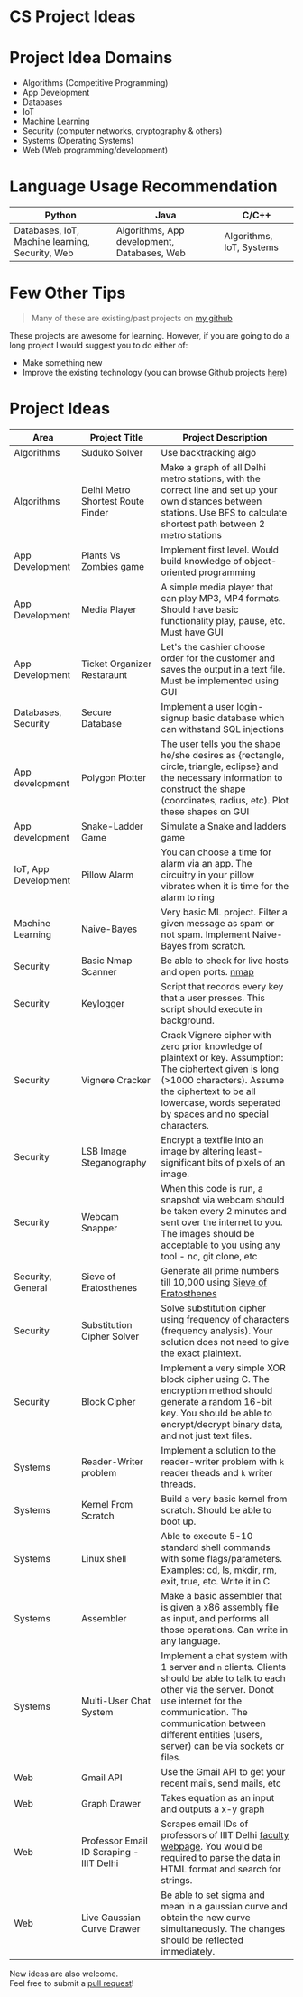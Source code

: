 
# CS Project Ideas

# Project Idea Domains
* Algorithms (Competitive Programming)
* App Development
* Databases
* IoT
* Machine Learning
* Security (computer networks, cryptography & others)
* Systems (Operating Systems)
* Web (Web programming/development)

# Language Usage Recommendation
| Python  | Java | C/C++ |
| --- | --- | ---|
| Databases, IoT, Machine learning, Security, Web | Algorithms, App development, Databases, Web | Algorithms, IoT, Systems |

# Few Other Tips
> Many of these are existing/past projects on [my github](github.com/prabhatsoni99)

These projects are awesome for learning. However, if you are going to do a long project I would suggest you to do either of:
- Make something new
- Improve the existing technology (you can browse Github projects [here](https://github.com/search?))



# Project Ideas

| Area | Project Title | Project Description
| ------ | ------ | ------ |
| Algorithms | Suduko Solver | Use backtracking algo |
| Algorithms | Delhi Metro Shortest Route Finder | Make a graph of all Delhi metro stations, with the correct line and set up your own distances between stations. Use BFS to calculate shortest path between 2 metro stations |
| App Development | Plants Vs Zombies game | Implement first level. Would build knowledge of object-oriented programming |
| App Development | Media Player | A simple media player that can play MP3, MP4 formats. Should have basic functionality play, pause, etc. Must have GUI |
| App Development | Ticket Organizer Restaraunt | Let's the cashier choose order for the customer and saves the output in a text file. Must be implemented using GUI |
| Databases, Security | Secure Database | Implement a user login-signup basic database which can withstand SQL injections |
| App development | Polygon Plotter | The user tells you the shape he/she desires as {rectangle, circle, triangle, eclipse} and the necessary information to construct the shape (coordinates, radius, etc). Plot these shapes on GUI |
| App development | Snake-Ladder Game  | Simulate a Snake and ladders game  |
| IoT, App Development | Pillow Alarm | You can choose a time for alarm via an app. The circuitry in your pillow vibrates when it is time for the alarm to ring |
| Machine Learning | Naive-Bayes | Very basic ML project. Filter a given message as spam or not spam. Implement Naive-Bayes from scratch. |
| Security | Basic Nmap Scanner | Be able to check for live hosts and open ports. [nmap](https://en.wikipedia.org/wiki/Nmap) |
| Security | Keylogger | Script that records every key that a user presses. This script should execute in background. |
| Security | Vignere Cracker | Crack Vignere cipher with zero prior knowledge of plaintext or key. Assumption: The ciphertext given is long (>1000 characters). Assume the ciphertext to be all lowercase, words seperated by spaces and no special characters. |
| Security | LSB Image Steganography | Encrypt a textfile into an image by altering least-significant bits of pixels of an image. |
| Security | Webcam Snapper | When this code is run, a snapshot via webcam should be taken every 2 minutes and sent over the internet to you. The images should be acceptable to you using any tool - nc, git clone, etc |
| Security, General | Sieve of Eratosthenes | Generate all prime numbers till 10,000 using [Sieve of Eratosthenes](https://en.wikipedia.org/wiki/Sieve_of_Eratosthenes) |
| Security | Substitution Cipher Solver | Solve substitution cipher using frequency of characters (frequency analysis). Your solution does not need to give the exact plaintext. |
| Security | Block Cipher | Implement a very simple XOR block cipher using C. The encryption method should generate a random 16-bit key. You should be able to encrypt/decrypt binary data, and not just text files. |
| Systems | Reader-Writer problem | Implement a solution to the reader-writer problem with `k` reader theads and `k` writer threads. |
| Systems | Kernel From Scratch | Build a very basic kernel from scratch. Should be able to boot up. |
| Systems | Linux shell | Able to execute 5-10 standard shell commands with some flags/parameters. Examples: cd, ls, mkdir, rm, exit, true, etc. Write it in C |
| Systems | Assembler | Make a basic assembler that is given a x86 assembly file as input, and performs all those operations. Can write in any language. |
| Systems | Multi-User Chat System | Implement a chat system with 1 server and `n` clients. Clients should be able to talk to each other via the server. Donot use internet for the communication. The communication between different entities (users, server) can be via sockets or files. |
| Web | Gmail API | Use the Gmail API to get your recent mails, send mails, etc |
| Web | Graph Drawer | Takes equation as an input and outputs a x-y graph |
| Web | Professor Email ID Scraping - IIIT Delhi | Scrapes email IDs of professors of IIIT Delhi [faculty webpage](https://www.iiitd.ac.in/people/faculty). You would be required to parse the data in HTML format and search for strings. |
| Web | Live Gaussian Curve Drawer | Be able to set sigma and mean in a gaussian curve and obtain the new curve simultaneously. The changes should be reflected immediately. |




New ideas are also welcome.
<br>Feel free to submit a [pull request]([https://github.com/prabhatsoni99/CS-Project-Ideas/pulls])!